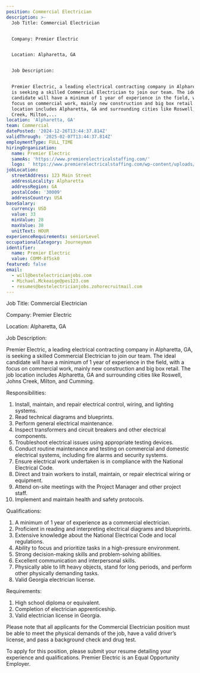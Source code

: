 ```yaml
---
position: Commercial Electrician
description: >-
  Job Title: Commercial Electrician 


  Company: Premier Electric


  Location: Alpharetta, GA


  Job Description:


  Premier Electric, a leading electrical contracting company in Alpharetta, GA,
  is seeking a skilled Commercial Electrician to join our team. The ideal
  candidate will have a minimum of 1 year of experience in the field, with a
  focus on commercial work, mainly new construction and big box retail. The job
  location includes Alpharetta, GA and surrounding cities like Roswell, Johns
  Creek, Milton,...
location: 'Alpharetta, GA'
team: Commercial
datePosted: '2024-12-26T13:44:37.814Z'
validThrough: '2025-02-07T13:44:37.814Z'
employmentType: FULL_TIME
hiringOrganization:
  name: Premier Electric
  sameAs: 'https://www.premierelectricalstaffing.com/'
  logo: ' https://www.premierelectricalstaffing.com/wp-content/uploads/2020/05/Premier-Electrical-Staffing-logo.png'
jobLocation:
  streetAddress: 123 Main Street
  addressLocality: Alpharetta
  addressRegion: GA
  postalCode: '30009'
  addressCountry: USA
baseSalary:
  currency: USD
  value: 33
  minValue: 28
  maxValue: 38
  unitText: HOUR
experienceRequirements: seniorLevel
occupationalCategory: Journeyman
identifier:
  name: Premier Electric
  value: COMM-8f5sk0
featured: false
email:
  - will@bestelectricianjobs.com
  - Michael.Mckeaige@pes123.com
  - resumes@bestelectricianjobs.zohorecruitmail.com
---
```




Job Title: Commercial Electrician 

Company: Premier Electric

Location: Alpharetta, GA

Job Description:

Premier Electric, a leading electrical contracting company in Alpharetta, GA, is seeking a skilled Commercial Electrician to join our team. The ideal candidate will have a minimum of 1 year of experience in the field, with a focus on commercial work, mainly new construction and big box retail. The job location includes Alpharetta, GA and surrounding cities like Roswell, Johns Creek, Milton, and Cumming.

Responsibilities:

1. Install, maintain, and repair electrical control, wiring, and lighting systems.
2. Read technical diagrams and blueprints.
3. Perform general electrical maintenance.
4. Inspect transformers and circuit breakers and other electrical components.
5. Troubleshoot electrical issues using appropriate testing devices.
6. Conduct routine maintenance and testing on commercial and domestic electrical systems, including fire alarms and security systems.
7. Ensure electrical work undertaken is in compliance with the National Electrical Code.
8. Direct and train workers to install, maintain, or repair electrical wiring or equipment.
9. Attend on-site meetings with the Project Manager and other project staff.
10. Implement and maintain health and safety protocols.

Qualifications:

1. A minimum of 1 year of experience as a commercial electrician.
2. Proficient in reading and interpreting electrical diagrams and blueprints.
3. Extensive knowledge about the National Electrical Code and local regulations.
4. Ability to focus and prioritize tasks in a high-pressure environment.
5. Strong decision-making skills and problem-solving abilities.
6. Excellent communication and interpersonal skills.
7. Physically able to lift heavy objects, stand for long periods, and perform other physically demanding tasks.
8. Valid Georgia electrician license.

Requirements:

1. High school diploma or equivalent.
2. Completion of electrician apprenticeship.
3. Valid electrician license in Georgia.

Please note that all applicants for the Commercial Electrician position must be able to meet the physical demands of the job, have a valid driver’s license, and pass a background check and drug test. 

To apply for this position, please submit your resume detailing your experience and qualifications. Premier Electric is an Equal Opportunity Employer.
